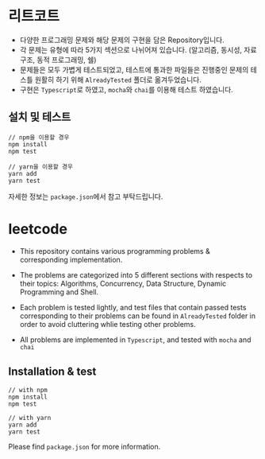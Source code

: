 # 리트코트

- 다양한 프로그래밍 문제와 해당 문제의 구현을 담은 Repository입니다.
- 각 문제는 유형에 따라 5가지 섹션으로 나뉘어져 있습니다. (알고리즘, 동시성, 자료구조, 동적 프로그래밍, 쉘)
- 문제들은 모두 가볍게 테스트되었고, 테스트에 통과한 파일들은 진행중인 문제의 테스틀 원활히 하기 위해 `AlreadyTested` 폴더로 옮겨두었습니다.
- 구현은 `Typescript`로 하였고, `mocha`와 `chai`를 이용해 테스트 하였습니다.

## 설치 및 테스트
```
// npm을 이용할 경우
npm install
npm test

// yarn을 이용할 경우
yarn add
yarn test
```

자세한 정보는 `package.json`에서 참고 부탁드립니다.


# leetcode

- This repository contains various programming problems & corresponding implementation.

- The problems are categorized into 5 different sections with respects to their topics: Algorithms, Concurrency, Data Structure, Dynamic Programming and Shell.

- Each problem is tested lightly, and test files that contain passed tests corresponding to their problems can be found in `AlreadyTested` folder in order to avoid cluttering whlie testing other problems.

- All problems are implemented in `Typescript`, and tested with `mocha` and `chai`

## Installation & test

```
// with npm
npm install
npm test

// with yarn
yarn add
yarn test
```

Please find `package.json` for more information.
